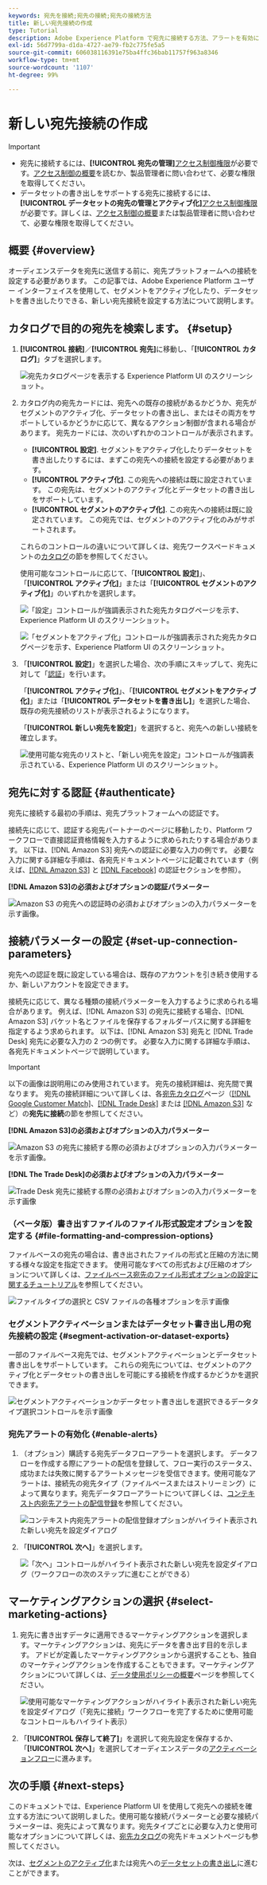 ```yaml
---
keywords: 宛先を接続;宛先の接続;宛先の接続方法
title: 新しい宛先接続の作成
type: Tutorial
description: Adobe Experience Platform で宛先に接続する方法、アラートを有効にする方法、接続した宛先に対するマーケティングアクションを設定する方法について説明します。
exl-id: 56d7799a-d1da-4727-ae79-fb2c775fe5a5
source-git-commit: 606038116391e75ba4ffc36bab11757f963a8346
workflow-type: tm+mt
source-wordcount: '1107'
ht-degree: 99%

---
```


# 新しい宛先接続の作成

>[!IMPORTANT]
> 
>* 宛先に接続するには、**[!UICONTROL 宛先の管理]**[アクセス制御権限](/help/access-control/home.md#permissions)が必要です。[アクセス制御の概要](/help/access-control/ui/overview.md)を読むか、製品管理者に問い合わせて、必要な権限を取得してください。
>* データセットの書き出しをサポートする宛先に接続するには、**[!UICONTROL データセットの宛先の管理とアクティブ化]**[アクセス制御権限](/help/access-control/home.md#permissions)が必要です。詳しくは、[アクセス制御の概要](/help/access-control/ui/overview.md)または製品管理者に問い合わせて、必要な権限を取得してください。


## 概要 {#overview}

オーディエンスデータを宛先に送信する前に、宛先プラットフォームへの接続を設定する必要があります。 この記事では、Adobe Experience Platform ユーザー インターフェイスを使用して、セグメントをアクティブ化したり、データセットを書き出したりできる、新しい宛先接続を設定する方法について説明します。

## カタログで目的の宛先を検索します。 {#setup}

1. **[!UICONTROL 接続]**／**[!UICONTROL 宛先]**&#x200B;に移動し、「**[!UICONTROL カタログ]**」タブを選択します。

   ![宛先カタログページを表示する Experience Platform UI のスクリーンショット。](../assets/ui/connect-destinations/catalog.png)

2. カタログ内の宛先カードには、宛先への既存の接続があるかどうか、宛先がセグメントのアクティブ化、データセットの書き出し、またはその両方をサポートしているかどうかに応じて、異なるアクション制御が含まれる場合があります。 宛先カードには、次のいずれかのコントロールが表示されます。

   * **[!UICONTROL 設定]**. セグメントをアクティブ化したりデータセットを書き出したりするには、まずこの宛先への接続を設定する必要があります。
   * **[!UICONTROL アクティブ化]**. この宛先への接続は既に設定されています。 この宛先は、セグメントのアクティブ化とデータセットの書き出しをサポートしています。
   * **[!UICONTROL セグメントのアクティブ化]**. この宛先への接続は既に設定されています。 この宛先では、セグメントのアクティブ化のみがサポートされます。

   これらのコントロールの違いについて詳しくは、宛先ワークスペードキュメントの[カタログ](../ui/destinations-workspace.md#catalog)の節を参照してください。

   使用可能なコントロールに応じて、「**[!UICONTROL 設定]**」、「**[!UICONTROL アクティブ化]**」または「**[!UICONTROL セグメントのアクティブ化]**」のいずれかを選択します。

   ![「設定」コントロールが強調表示された宛先カタログページを示す、Experience Platform UI のスクリーンショット。](../assets/ui/connect-destinations/set-up.png)

   ![「セグメントをアクティブ化」コントロールが強調表示された宛先カタログページを示す、Experience Platform UI のスクリーンショット。](../assets/ui/connect-destinations/activate-segments.png)

3. 「**[!UICONTROL 設定]**」を選択した場合、次の手順にスキップして、宛先に対して「[認証](#authenticate)」を行います。

   「**[!UICONTROL アクティブ化]**」、「**[!UICONTROL セグメントをアクティブ化]**」または「**[!UICONTROL データセットを書き出し]**」を選択した場合、既存の宛先接続のリストが表示されるようになります。

   「**[!UICONTROL 新しい宛先を設定]**」を選択すると、宛先への新しい接続を確立します。

   ![使用可能な宛先のリストと、「新しい宛先を設定」コントロールが強調表示されている、Experience Platform UI のスクリーンショット。](../assets/ui/connect-destinations/configure-new-destination.png)

## 宛先に対する認証 {#authenticate}

宛先に接続する最初の手順は、宛先プラットフォームへの認証です。

接続先に応じて、認証する宛先パートナーのページに移動したり、Platform ワークフローで直接認証資格情報を入力するように求められたりする場合があります。 以下は、[!DNL Amazon S3] 宛先への認証に必要な入力の例です。 必要な入力に関する詳細な手順は、各宛先ドキュメントページに記載されています（例えば、[[!DNL Amazon S3]](/help/destinations/catalog/cloud-storage/amazon-s3.md#authenticate) と [[!DNL Facebook]](/help/destinations/catalog/social/facebook.md#authenticate) の認証セクションを参照）。

**[!DNL Amazon S3]の必須およびオプションの認証パラメーター**

![Amazon S3 の宛先への認証時の必須およびオプションの入力パラメーターを示す画像。](../assets/ui/connect-destinations/authenticate-amazon-s3-example.png)

## 接続パラメーターの設定 {#set-up-connection-parameters}

宛先への認証を既に設定している場合は、既存のアカウントを引き続き使用するか、新しいアカウントを設定できます。

接続先に応じて、異なる種類の接続パラメーターを入力するように求められる場合があります。 例えば、[!DNL Amazon S3] の宛先に接続する場合、[!DNL Amazon S3] バケット名とファイルを保存するフォルダーパスに関する詳細を指定するよう求められます。 以下は、[!DNL Amazon S3] 宛先と [!DNL Trade Desk] 宛先に必要な入力の 2 つの例です。 必要な入力に関する詳細な手順は、各宛先ドキュメントページで説明しています。

>[!IMPORTANT]
>
>以下の画像は説明用にのみ使用されています。 宛先の接続詳細は、宛先間で異なります。 宛先の接続詳細について詳しくは、各[宛先カタログ](../catalog/overview.md)ページ（[[!DNL Google Customer Match]](../catalog/advertising/google-customer-match.md#connect)、[[!DNL Trade Desk]](/help/destinations/catalog/advertising/tradedesk.md#connect) または [[!DNL Amazon S3]](/help/destinations/catalog/cloud-storage/amazon-s3.md#destination-details) など）の&#x200B;**宛先に接続**&#x200B;の節を参照してください。

**[!DNL Amazon S3]の必須およびオプションの入力パラメーター**

![Amazon S3 の宛先に接続する際の必須およびオプションの入力パラメーターを示す画像。](../assets/ui/connect-destinations/connect-destination-amazons3-example.png)

**[!DNL The Trade Desk]の必須およびオプションの入力パラメーター**

![Trade Desk 宛先に接続する際の必須およびオプションの入力パラメーターを示す画像](../assets/ui/connect-destinations/connect-destination-trade-desk-example.png)

### （ベータ版）書き出すファイルのファイル形式設定オプションを設定する {#file-formatting-and-compression-options}

ファイルベースの宛先の場合は、書き出されたファイルの形式と圧縮の方法に関する様々な設定を指定できます。 使用可能なすべての形式および圧縮のオプションについて詳しくは、[ファイルベース宛先のファイル形式オプションの設定に関するチュートリアル](/help/destinations/ui/batch-destinations-file-formatting-options.md)を参照してください。

![ファイルタイプの選択と CSV ファイルの各種オプションを示す画像](/help/destinations/assets/ui/connect-destinations/file-formatting-options.png)

### セグメントアクティベーションまたはデータセット書き出し用の宛先接続の設定 {#segment-activation-or-dataset-exports}

一部のファイルベース宛先では、セグメントアクティベーションとデータセット書き出しをサポートしています。 これらの宛先については、セグメントのアクティブ化とデータセットの書き出しを可能にする接続を作成するかどうかを選択できます。

![セグメントアクティベーションかデータセット書き出しを選択できるデータタイプ選択コントロールを示す画像](/help/destinations/assets/ui/connect-destinations/data-type-selection.png)

### 宛先アラートの有効化 {#enable-alerts}

1. （オプション）購読する宛先データフローアラートを選択します。 データフローを作成する際にアラートの配信を登録して、フロー実行のステータス、成功または失敗に関するアラートメッセージを受信できます。使用可能なアラートは、接続先の宛先タイプ（ファイルベースまたはストリーミング）によって異なります。宛先データフローアラートについて詳しくは、[コンテキスト内宛先アラートの配信登録](alerts.md)を参照してください。

   ![コンテキスト内宛先アラートの配信登録オプションがハイライト表示された新しい宛先を設定ダイアログ](../assets/ui/connect-destinations/subscribe-to-alerts.png)

2. 「**[!UICONTROL 次へ]**」を選択します。

   ![「次へ」コントロールがハイライト表示された新しい宛先を設定ダイアログ（ワークフローの次のステップに進むことができる）](../assets/ui/connect-destinations/next.png)

## マーケティングアクションの選択 {#select-marketing-actions}

1. 宛先に書き出すデータに適用できるマーケティングアクションを選択します。マーケティングアクションは、宛先にデータを書き出す目的を示します。 アドビが定義したマーケティングアクションから選択することも、独自のマーケティングアクションを作成することもできます。マーケティングアクションについて詳しくは、[データ使用ポリシーの概要](../../data-governance/policies/overview.md)ページを参照してください。

   ![使用可能なマーケティングアクションがハイライト表示された新しい宛先を設定ダイアログ（「宛先に接続」ワークフローを完了するために使用可能なコントロールもハイライト表示）](../assets/ui/connect-destinations/governance.png)

2. 「**[!UICONTROL 保存して終了]**」を選択して宛先設定を保存するか、「**[!UICONTROL 次へ]**」を選択してオーディエンスデータの[アクティベーションフロー](activation-overview.md)に進みます。

## 次の手順 {#next-steps}

このドキュメントでは、Experience Platform UI を使用して宛先への接続を確立する方法について説明しました。使用可能な接続パラメーターと必要な接続パラメーターは、宛先によって異なります。宛先タイプごとに必要な入力と使用可能なオプションについて詳しくは、[宛先カタログ](/help/destinations/catalog/overview.md)の宛先ドキュメントページも参照してください。

次は、[セグメントのアクティブ化](/help/destinations/ui/activation-overview.md)または宛先への[データセットの書き出し](/help/destinations/ui/export-datasets.md)に進むことができます。